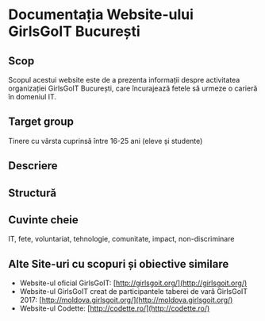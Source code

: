 # Documentația Website-ului GirlsGoIT București
## Scop
Scopul acestui website este de a prezenta informații despre activitatea organizației GirlsGoIT București, care încurajează fetele să urmeze o carieră în domeniul IT.
## Target group
Tinere cu vârsta cuprinsă între 16-25 ani (eleve și studente)
## Descriere

## Structură

## Cuvinte cheie
IT, fete, voluntariat, tehnologie, comunitate, impact, non-discriminare
## Alte Site-uri cu scopuri și obiective similare
* Website-ul oficial GirlsGoIT: [http://girlsgoit.org/](http://girlsgoit.org/)
* Website-ul GirlsGoIT creat de participantele taberei de vară GirlsGoIT 2017: [http://moldova.girlsgoit.org/](http://moldova.girlsgoit.org/)
* Website-ul Codette: [http://codette.ro/](http://codette.ro/)
